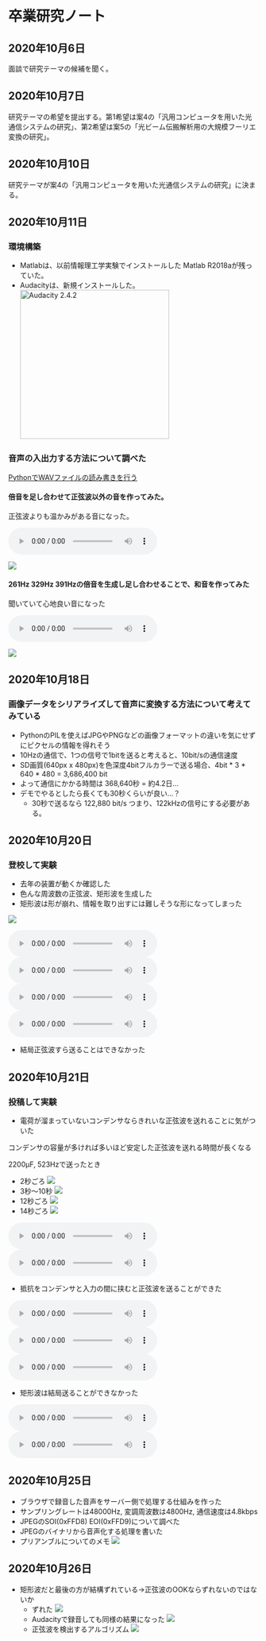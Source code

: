 # 卒業研究ノート

## 2020年10月6日

面談で研究テーマの候補を聞く。

## 2020年10月7日

研究テーマの希望を提出する。第1希望は案4の「汎用コンピュータを用いた光通信システムの研究」、第2希望は案5の「光ビーム伝搬解析用の大規模フーリエ変換の研究」。

## 2020年10月10日

研究テーマが案4の「汎用コンピュータを用いた光通信システムの研究」に決まる。

## 2020年10月11日

### 環境構築

- Matlabは、以前情報理工学実験でインストールした Matlab R2018aが残っていた。
- Audacityは、新規インストールした。
  <img alt="Audacity 2.4.2" src="assets/images/2020-10-11-01-46-01.png" height=300>

### 音声の入出力する方法について調べた

[PythonでWAVファイルの読み書きを行う](https://docs.python.org/ja/3/library/wave.html)

#### 倍音を足し合わせて正弦波以外の音を作ってみた。
正弦波よりも温かみがある音になった。

<audio controls="controls">
  <source type="audio/mp3" src="assets/audio/overtones.wav"></source>
  <p>https://github.com/Tsutomu-Ikeda/senior-project/blob/main/assets/audio/overtones.wav</p>
</audio>

![](assets/images/overtones.png)

#### 261Hz 329Hz 391Hzの倍音を生成し足し合わせることで、和音を作ってみた
聞いていて心地良い音になった

<audio controls="controls">
  <source type="audio/mp3" src="assets/audio/harmony.wav"></source>
  <p>https://github.com/Tsutomu-Ikeda/senior-project/blob/main/assets/audio/harmony.wav</p>
</audio>

![](assets/images/harmony.png)

## 2020年10月18日

### 画像データをシリアライズして音声に変換する方法について考えてみている

- PythonのPILを使えばJPGやPNGなどの画像フォーマットの違いを気にせずにピクセルの情報を得れそう
- 10Hzの通信で、1つの信号で1bitを送ると考えると、10bit/sの通信速度
- SD画質(640px x 480px)を色深度4bitフルカラーで送る場合、4bit * 3 * 640 * 480 = 3,686,400 bit
- よって通信にかかる時間は 368,640秒 = 約4.2日…
- デモでやるとしたら長くても30秒くらいが良い…？
  - 30秒で送るなら 122,880 bit/s つまり、122kHzの信号にする必要がある。

## 2020年10月20日

### 登校して実験
- 去年の装置が動くか確認した
- 色んな周波数の正弦波、矩形波を生成した
- 矩形波は形が崩れ、情報を取り出すには難しそうな形になってしまった

![](assets/images/square_received.png)

<audio controls="controls">
  <source type="audio/mp3" src="assets/audio/20201020/470microf_10Hz_square.wav"></source>
  <p>https://github.com/Tsutomu-Ikeda/senior-project/blob/main/assets/audio/20201020/470microf_10Hz_square.wav</p>
</audio>
<audio controls="controls">
  <source type="audio/mp3" src="assets/audio/20201020/470microf_100Hz_square.wav"></source>
  <p>https://github.com/Tsutomu-Ikeda/senior-project/blob/main/assets/audio/20201020/470microf_100Hz_square.wav</p>
</audio>
<audio controls="controls">
  <source type="audio/mp3" src="assets/audio/20201020/2200microf_10Hz_square.wav"></source>
  <p>https://github.com/Tsutomu-Ikeda/senior-project/blob/main/assets/audio/20201020/2200microf_10Hz_square.wav</p>
</audio>
<audio controls="controls">
  <source type="audio/mp3" src="assets/audio/20201020/2200microf_100Hz_square.wav"></source>
  <p>https://github.com/Tsutomu-Ikeda/senior-project/blob/main/assets/audio/20201020/2200microf_100Hz_square.wav</p>
</audio>

- 結局正弦波すら送ることはできなかった

## 2020年10月21日

### 投稿して実験
- 電荷が溜まっていないコンデンサならきれいな正弦波を送れることに気がついた

コンデンサの容量が多ければ多いほど安定した正弦波を送れる時間が長くなる

2200μF, 523Hzで送ったとき
- 2秒ごろ
  ![](assets/images/pseudo_sin_wav_2sec.png)
- 3秒〜10秒
  ![](assets/images/pseudo_sin_wav.png)
- 12秒ごろ
  ![](assets/images/pseudo_sin_wav_12sec.png)
- 14秒ごろ
  ![](assets/images/assets/images/pseudo_sin_wav_14sec.png)

<audio controls="controls">
  <source type="audio/mp3" src="assets/audio/20201021/470microf_523Hz.wav"></source>
  <p>https://github.com/Tsutomu-Ikeda/senior-project/blob/main/assets/audio/20201021/470microf_523Hz.wav</p>
</audio>
<audio controls="controls">
  <source type="audio/mp3" src="assets/audio/20201021/2200microf_523Hz.wav"></source>
  <p>https://github.com/Tsutomu-Ikeda/senior-project/blob/main/assets/audio/20201021/2200microf_523Hz.wav</p>
</audio>

- 抵抗をコンデンサと入力の間に挟むと正弦波を送ることができた

<audio controls="controls">
  <source type="audio/mp3" src="assets/audio/20201021/40microF_100Hz.wav"></source>
  <p>https://github.com/Tsutomu-Ikeda/senior-project/blob/main/assets/audio/20201021/40microF_100Hz.wav</p>
</audio>
<audio controls="controls">
  <source type="audio/mp3" src="assets/audio/20201021/40microF_523Hz.wav"></source>
  <p>https://github.com/Tsutomu-Ikeda/senior-project/blob/main/assets/audio/20201021/40microF_523Hz.wav</p>
</audio>
</audio>
<audio controls="controls">
  <source type="audio/mp3" src="assets/audio/20201021/40microF_1000Hz.wav"></source>
  <p>https://github.com/Tsutomu-Ikeda/senior-project/blob/main/assets/audio/20201021/40microF_1000Hz.wav</p>
</audio>

- 矩形波は結局送ることができなかった

<audio controls="controls">
  <source type="audio/mp3" src="assets/audio/20201021/40microF_100Hz_square.wav"></source>
  <p>https://github.com/Tsutomu-Ikeda/senior-project/blob/main/assets/audio/20201021/40microF_100Hz_square.wav</p>
</audio>
<audio controls="controls">
  <source type="audio/mp3" src="assets/audio/20201021/40microF_1000Hz_square.wav"></source>
  <p>https://github.com/Tsutomu-Ikeda/senior-project/blob/main/assets/audio/20201021/40microF_1000Hz_square.wav</p>
</audio>

## 2020年10月25日

- ブラウザで録音した音声をサーバー側で処理する仕組みを作った
- サンプリングレートは48000Hz, 変調周波数は4800Hz, 通信速度は4.8kbps
- JPEGのSOI(0xFFD8) EOI(0xFFD9)について調べた
- JPEGのバイナリから音声化する処理を書いた
- プリアンブルについてのメモ
  ![](assets/images/2020-10-26-23-03-39.png)

## 2020年10月26日

- 矩形波だと最後の方が結構ずれている→正弦波のOOKならずれないのではないか
  - ずれた
  ![](assets/images/2020-10-26-19-43-54.png)
  - Audacityで録音しても同様の結果になった
  ![](assets/images/2020-10-26-20-31-39.png)
  - 正弦波を検出するアルゴリズム
  ![](assets/images/2020-10-26-23-20-54.png)

